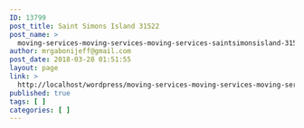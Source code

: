 ```yaml
---
ID: 13799
post_title: Saint Simons Island 31522
post_name: >
  moving-services-moving-services-moving-services-saintsimonsisland-31522
author: mrgabonijeff@gmail.com
post_date: 2018-03-28 01:51:55
layout: page
link: >
  http://localhost/wordpress/moving-services-moving-services-moving-services-saintsimonsisland-31522/
published: true
tags: [ ]
categories: [ ]
---
```

